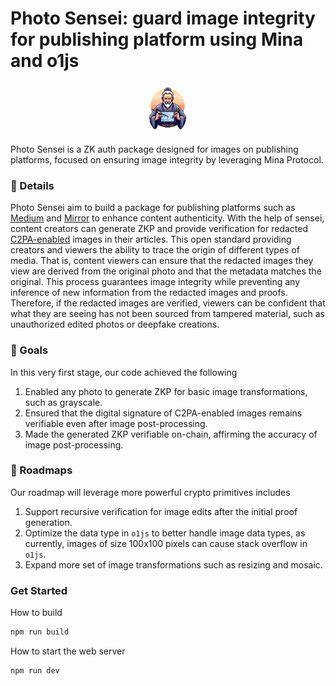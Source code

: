 # Photo Sensei: guard image integrity for publishing platform using Mina and o1js

<div align="center">
  <a href="https://github.com/moven0831/Photo-Sensei/tree/main/">
    <img src="contracts/src/assets/sensei.jpg" alt="Photo-Sensei" width="80" height="80">
  </a>
</div>

Photo Sensei is a ZK auth package designed for images on publishing platforms, focused on ensuring image integrity by leveraging Mina Protocol.


### :pencil: Details
Photo Sensei aim to build a package for publishing platforms such as [Medium](https://medium.com/) and [Mirror](https://mirror.xyz/) to enhance content authenticity. With the help of sensei, content creators can generate ZKP and provide verification for redacted [C2PA-enabled](https://c2pa.org/) images in their articles. This open standard providing creators and viewers the ability to trace the origin of different types of media. That is, content viewers can ensure that the redacted images they view are derived from the original photo and that the metadata matches the original. This process guarantees image integrity while preventing any inference of new information from the redacted images and proofs. Therefore, if the redacted images are verified, viewers can be confident that what they are seeing has not been sourced from tampered material, such as unauthorized edited photos or deepfake creations.

### :star2: Goals
In this very first stage, our code achieved the following
1. Enabled any photo to generate ZKP for basic image transformations, such as grayscale.
2. Ensured that the digital signature of C2PA-enabled images remains verifiable even after image post-processing.
3. Made the generated ZKP verifiable on-chain, affirming the accuracy of image post-processing.


### :rocket: Roadmaps
Our roadmap will leverage more powerful crypto primitives includes
1. Support recursive verification for image edits after the initial proof generation.
2. Optimize the data type in `o1js` to better handle image data types, as currently, images of size 100x100 pixels can cause stack overflow in `o1js`.
3. Expand more set of image transformations such as resizing and mosaic.


### Get Started
How to build
```sh
npm run build
```

How to start the web server
```sh
npm run dev
```
